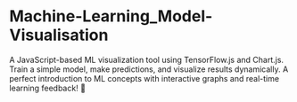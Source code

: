 # Machine-Learning_Model-Visualisation
A JavaScript-based ML visualization tool using TensorFlow.js and Chart.js. Train a simple model, make predictions, and visualize results dynamically. A perfect introduction to ML concepts with interactive graphs and real-time learning feedback! 🚀
